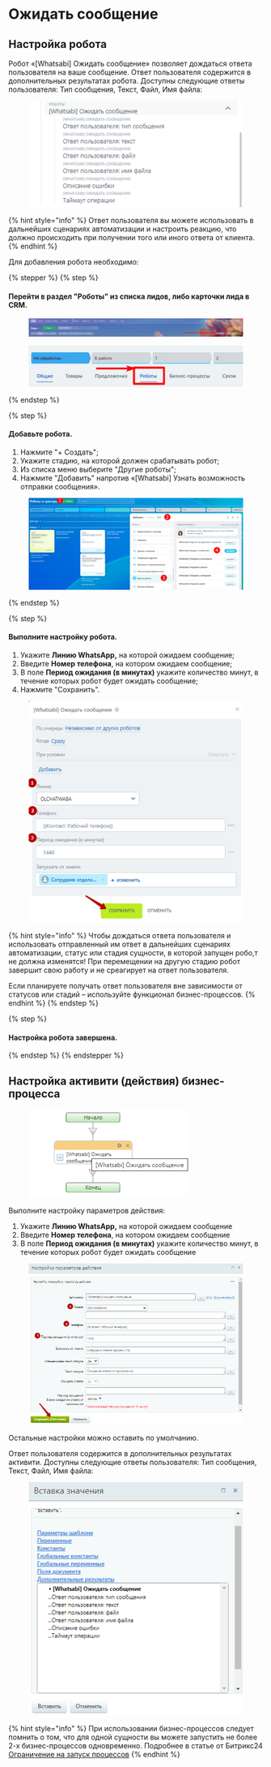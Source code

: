 # Ожидать сообщение

## Настройка робота

Робот «\[Whatsabi] Ожидать сообщение» позволяет дождаться ответа пользователя на ваше сообщение. Ответ пользователя содержится в дополнительных результатах робота. Доступны следующие ответы пользователя: Тип сообщения, Текст, Файл, Имя файла:

<figure><img src="../../.gitbook/assets/image (247).png" alt=""><figcaption></figcaption></figure>

{% hint style="info" %}
Ответ пользователя вы можете использовать в дальнейших сценариях автоматизации и настроить реакцию, что должно происходить при получении того или иного ответа от клиента.
{% endhint %}

Для добавления робота необходимо:

{% stepper %}
{% step %}
#### Перейти в раздел "Роботы" из списка лидов, либо карточки лида в CRM.

<figure><img src="../../.gitbook/assets/image (1) (1) (1).png" alt=""><figcaption></figcaption></figure>

<figure><img src="../../.gitbook/assets/image (1) (1) (1) (1).png" alt=""><figcaption></figcaption></figure>
{% endstep %}

{% step %}
#### Добавьте робота.

1. Нажмите "+ Создать";&#x20;
2. Укажите стадию, на которой должен срабатывать робот;&#x20;
3. Из списка меню выберите "Другие роботы";
4. Нажмите "Добавить" напротив «\[Whatsabi] Узнать возможность отправки сообщения».

<figure><img src="../../.gitbook/assets/image (17).png" alt=""><figcaption></figcaption></figure>
{% endstep %}

{% step %}
#### Выполните настройку робота.

1. Укажите **Линию WhatsApp,** на которой ожидаем сообщение;
2. Введите **Номер телефона**, на котором ожидаем сообщение;
3. В поле **Период ожидания (в минутах)** укажите количество минут, в течение которых робот будет ожидать сообщение;
4. Нажмите "Сохранить".

<figure><img src="../../.gitbook/assets/image (249).png" alt=""><figcaption></figcaption></figure>

{% hint style="info" %}
Чтобы дождаться ответа пользователя и использовать отправленный им ответ в дальнейших сценариях автоматизации, статус или стадия сущности, в которой запущен робо,т не должна изменятся! При перемещении на другую стадию робот завершит свою работу и не среагирует на ответ пользователя.&#x20;

Если планируете получать ответ пользователя вне зависимости от статусов или стадий – используйте функционал бизнес-процессов.&#x20;
{% endhint %}
{% endstep %}

{% step %}
#### Настройка робота завершена.
{% endstep %}
{% endstepper %}

## Настройка активити (действия) бизнес-процесса

<figure><img src="../../.gitbook/assets/image (250).png" alt=""><figcaption></figcaption></figure>

Выполните настройку параметров действия:

1. Укажите **Линию WhatsApp,** на которой ожидаем сообщение
2. Введите **Номер телефона**, на котором ожидаем сообщение
3. В поле **Период ожидания (в минутах)** укажите количество минут, в течение которых робот будет ожидать сообщение

<figure><img src="../../.gitbook/assets/image (251).png" alt=""><figcaption></figcaption></figure>

Остальные настройки можно оставить по умолчанию.

Ответ пользователя содержится в дополнительных результатах активити. Доступны следующие ответы пользователя: Тип сообщения, Текст, Файл, Имя файла:

<figure><img src="../../.gitbook/assets/image (252).png" alt=""><figcaption></figcaption></figure>

{% hint style="info" %}
При использовании бизнес-процессов следует помнить о том, что для одной сущности вы можете запустить не более 2-х бизнес-процессов одновременно. Подробнее в статье от Битрикс24 [Ограничение на запуск процессов](https://helpdesk.bitrix24.ru/open/5671433/)
{% endhint %}
